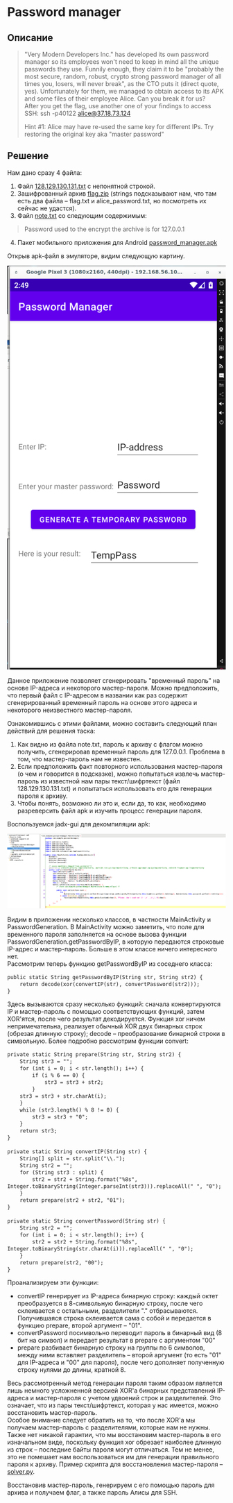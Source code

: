 # Password manager

## Описание

> "Very Modern Developers Inc." has developed its own password manager so its employees won't need to keep in mind all the unique passwords they use. 
> Funnily enough, they claim it to be "probably the most secure, random, robust, crypto strong password manager of all times you, losers, will never break", as the CTO puts it (direct quote, yes). 
> Unfortunately for them, we managed to obtain access to its APK and some files of their employee Alice. Can you break it for us?  
> After you get the flag, use another one of your findings to access SSH: ssh -p40122 alice@37.18.73.124 
> 
> Hint #1: Alice may have re-used the same key for different IPs. Try restoring the original key aka "master password"

## Решение

Нам дано сразу 4 файла:

1. Файл [128.129.130.131.txt](128.129.130.131.txt) с непонятной строкой.
2. Зашифрованный архив [flag.zip](flag.zip) (strings подсказывают нам, что там есть два файла – flag.txt и alice_password.txt, но посмотреть их сейчас не удастся).
3. Файл [note.txt](note.txt) со следующим содержимым:

> Password used to the encrypt the archive is for 127.0.0.1

4. Пакет мобильного приложения для Android [password_manager.apk](password_manager.apk)

Открыв apk-файл в эмуляторе, видим следующую картину.


![password_1](img/password_1.png)


Данное приложение позволяет сгенерировать "временный пароль" на основе IP-адреса и некоторого мастер-пароля. Можно предположить, что первый файл с IP-адресом в названии как раз содержит сгенерированный временный пароль на основе этого адреса и некоторого неизвестного мастер-пароля.

Ознакомившись с этими файлами, можно составить следующий план действий для решения таска:

1. Как видно из файла note.txt, пароль к архиву с флагом можно получить, сгенерировав временный пароль для 127.0.0.1. Проблема в том, что мастер-пароль нам не известен.
2. Если предположить факт повторного использования мастер-пароля (о чем и говорится в подсказке), можно попытаться извлечь мастер-пароль из известной нам пары текст/шифртекст (файл 128.129.130.131.txt) и попытаться использовать его для генерации пароля к архиву.
3. Чтобы понять, возможно ли это и, если да, то как, необходимо разреверсить файл apk и изучить процесс генерации пароля.

Воспользуемся jadx-gui для декомпиляции apk:


![password_2](img/password_2.png)


Видим в приложении несколько классов, в частности MainActivity и PasswordGeneration. В MainActivity можно заметить, что поле для временного пароля заполняется на основе вызова функции PasswordGeneration.getPasswordByIP, в которую передаются строковые IP-адрес и мастер-пароль. Больше в этом классе ничего интересного нет.  
Рассмотрим теперь функцию getPasswordByIP из соседнего класса:

	public static String getPasswordByIP(String str, String str2) {
		return decode(xor(convertIP(str), convertPassword(str2)));
	}

Здесь вызываются сразу несколько функций: сначала конвертируются IP и мастер-пароль с помощью соответствующих функций, затем XOR'ятся, после чего результат декодируется. Функция xor ничем непримечательна, реализует обычный XOR двух бинарных строк (обрезая длинную строку); decode – преобразование бинарной строки в символьную. Более подробно рассмотрим функции convert:

	private static String prepare(String str, String str2) {
		String str3 = "";
		for (int i = 0; i < str.length(); i++) {
			if (i % 6 == 0) {
				str3 = str3 + str2;
			}
		str3 = str3 + str.charAt(i);
		}
		while (str3.length() % 8 != 0) {
			str3 = str3 + "0";
		}
		return str3;
	}
	
	private static String convertIP(String str) {
		String[] split = str.split("\\.");
		String str2 = "";
		for (String str3 : split) {
			str2 = str2 + String.format("%8s", Integer.toBinaryString(Integer.parseInt(str3))).replaceAll(" ", "0");
		}
		return prepare(str2 + str2, "01");
	}
	
	private static String convertPassword(String str) {
		String str2 = "";
		for (int i = 0; i < str.length(); i++) {
			str2 = str2 + String.format("%8s", Integer.toBinaryString(str.charAt(i))).replaceAll(" ", "0");
		}
		return prepare(str2, "00");
	}

Проанализируем эти функции:

- convertIP генерирует из IP-адреса бинарную строку: каждый октет преобразуется в 8-символьную бинарную строку, после чего склеивается с остальными, разделители "." отбрасываются. Получившаяся строка склеивается сама с собой и передается в функцию prepare, второй аргумент – "01".
- convertPassword посимвольно переводит пароль в бинарный вид (8 бит на символ) и передает результат в prepare с аргументом "00"
- prepare разбивает бинарную строку на группы по 6 символов, между ними вставляет разделитель – второй аргумент (то есть "01" для IP-адреса и "00" для пароля), после чего дополняет полученную строку нулями до длины, кратной 8.

Весь рассмотренный метод генерации пароля таким образом является лишь немного усложненной версией XOR'а бинарных представлений IP-адреса и мастер-пароля с учетом удвоений строк и разделителей. Это означает, что из пары текст/шифртекст, которая у нас имеется, можно восстановить мастер-пароль.  
Особое внимание следует обратить на то, что после XOR'а мы получаем мастер-пароль с разделителями, которые нам не нужны. Также нет никакой гарантии, что мы восстановим мастер-пароль в его изначальном виде, поскольку функция xor обрезает наиболее длинную из строк – последние байты пароля могут отличаться. Тем не менее, это не помешает нам воспользоваться им для генерации правильного пароля к архиву. Пример скрипта для восстановления мастер-пароля – [solver.py](solver.py).

Восстановив мастер-пароль, генерируем с его помощью пароль для архива и получаем флаг, а также пароль Алисы для SSH.
